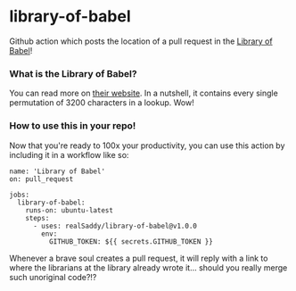 # library-of-babel

Github action which posts the location of a pull request in the [Library of Babel](https://libraryofbabel.info/)!

### What is the Library of Babel?

You can read more on [their website](https://libraryofbabel.info/About.html). In a nutshell, it contains every single permutation of 3200 characters in a lookup. Wow!

### How to use this in your repo!

Now that you're ready to 100x your productivity, you can use this action by including it in a workflow like so:

```
name: 'Library of Babel'
on: pull_request

jobs:
  library-of-babel:
    runs-on: ubuntu-latest
    steps:
      - uses: realSaddy/library-of-babel@v1.0.0
        env:
          GITHUB_TOKEN: ${{ secrets.GITHUB_TOKEN }}
```

Whenever a brave soul creates a pull request, it will reply with a link to where the librarians at the library already wrote it... should you really merge such unoriginal code?!?
